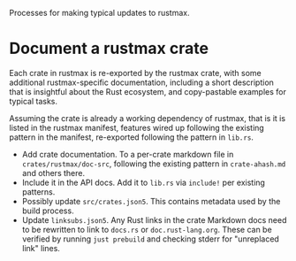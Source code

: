 Processes for making typical updates to rustmax.

# Document a rustmax crate

Each crate in rustmax is re-exported by the rustmax crate,
with some additional rustmax-specific documentation,
including a short description that is insightful
about the Rust ecosystem, and copy-pastable examples
for typical tasks.

Assuming the crate is already a working dependency
of rustmax, that is it is listed in the rustmax manifest,
features wired up following the existing pattern in the manifest,
re-exported following the pattern in `lib.rs`.

- Add crate documentation.
  To a per-crate markdown file in `crates/rustmax/doc-src`,
  following the existing pattern in `crate-ahash.md` and others there.
- Include it in the API docs.
  Add it to `lib.rs` via `include!` per existing patterns.
- Possibly update `src/crates.json5`.
  This contains metadata used by the build process.
- Update `linksubs.json5`.
  Any Rust links in the crate Markdown docs need to be
  rewritten to link to `docs.rs` or `doc.rust-lang.org`.
  These can be verified by running `just prebuild` and checking
  stderr for "unreplaced link" lines.

  